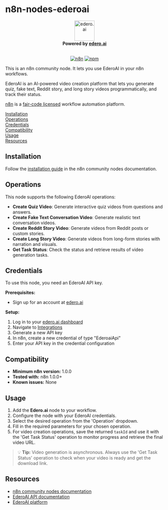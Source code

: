 # n8n-nodes-ederoai
<div align="center">
  <img src="https://edero.ai/wp-content/uploads/2021/01/edero.png" alt="edero.ai" height="64" >
  <br>
  <strong>Powered by <a href="https://edero.ai/">edero.ai</a></strong>
<br>
<br>

[![n8n](https://img.shields.io/badge/n8n-Community%20Node-EA4B71?style=flat)](https://n8n.io/)
[![npm](https://img.shields.io/npm/v/@edero.ai/n8n-nodes-ederoai?color=CB3837&logo=npm)](https://www.npmjs.com/package/@edero.ai/n8n-nodes-ederoai)

</div>

This is an n8n community node. It lets you use EderoAI in your n8n workflows.

EderoAI is an AI-powered video creation platform that lets you generate quiz, fake text, Reddit story, and long story videos programmatically, and track their status.

[n8n](https://n8n.io/) is a [fair-code licensed](https://docs.n8n.io/reference/license/) workflow automation platform.

[Installation](#installation)  
[Operations](#operations)  
[Credentials](#credentials)  
[Compatibility](#compatibility)  
[Usage](#usage)  
[Resources](#resources)  

## Installation

Follow the [installation guide](https://docs.n8n.io/integrations/community-nodes/installation/) in the n8n community nodes documentation.

## Operations

This node supports the following EderoAI operations:

*   **Create Quiz Video**: Generate interactive quiz videos from questions and answers.
*   **Create Fake Text Conversation Video**: Generate realistic text conversation videos.
*   **Create Reddit Story Video**: Generate videos from Reddit posts or custom stories.
*   **Create Long Story Video**: Generate videos from long-form stories with narration and visuals.
*   **Get Task Status**: Check the status and retrieve results of video generation tasks.

## Credentials

To use this node, you need an EderoAI API key.

**Prerequisites:**
*   Sign up for an account at [edero.ai](https://app.edero.ai/)

**Setup:**
1.  Log in to your [edero.ai dashboard](https://app.edero.ai/)
2.  Navigate to [Integrations](https://app.edero.ai/integrations)
3.  Generate a new API key
4.  In n8n, create a new credential of type "EderoaiApi"
5.  Enter your API key in the credential configuration

## Compatibility

*   **Minimum n8n version:** 1.0.0
*   **Tested with:** n8n 1.0.0+
*   **Known issues:** None

## Usage

1.  Add the **Edero.ai** node to your workflow.
2.  Configure the node with your EderoAI credentials.
3.  Select the desired operation from the 'Operation' dropdown.
4.  Fill in the required parameters for your chosen operation.
5.  For video creation operations, save the returned `taskId` and use it with the 'Get Task Status' operation to monitor progress and retrieve the final video URL.

> 💡 **Tip:** Video generation is asynchronous. Always use the 'Get Task Status' operation to check when your video is ready and get the download link.

## Resources

*   [n8n community nodes documentation](https://docs.n8n.io/integrations/#community-nodes)
*   [EderoAI API documentation](https://app.edero.ai/integrations)
*   [EderoAI platform](https://edero.ai/)

